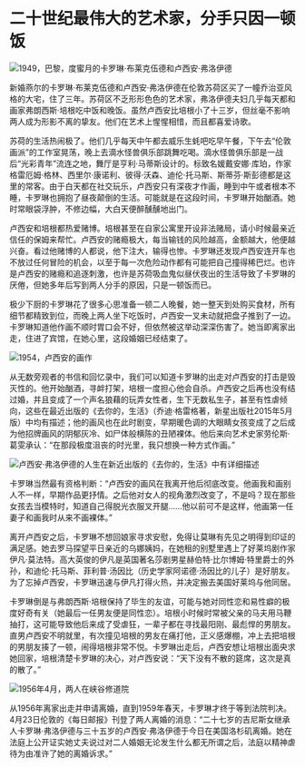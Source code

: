 # 二十世纪最伟大的艺术家，分手只因一顿饭

![1949，巴黎，度蜜月的卡罗琳·布莱克伍德和卢西安·弗洛伊德](http://image.thepaper.cn/www/image/4/568/965.jpg)

新婚燕尔的卡罗琳·布莱克伍德和卢西安·弗洛伊德在伦敦苏荷区买了一幢乔治亚风格的大宅，住了三年。苏荷区不乏形形色色的艺术家，弗洛伊德夫妇几乎每天都和画家弗朗西斯·培根吃中饭和晚饭。虽然卢西安比培根小了十三岁，但丝毫不影响两人成为形影不离的挚友。他们在艺术上惺惺相惜，而且都喜爱诗歌。

苏荷的生活热闹极了。他们几乎每天中午都去威乐生蚝吧吃早午餐，下午去“伦敦画派”的工作室晃荡，晚上去滴水怪兽俱乐部跳舞吃喝。滴水怪兽俱乐部是一战后“光彩青年”流连之地，舞厅是亨利·马蒂斯设计的。标致名媛戴安娜·库珀，作家格雷厄姆·格林、西里尔·康诺利、彼得·沃森、迪伦·托马斯、斯蒂芬·斯彭德都是这里的常客。由于白天都在社交玩乐，卢西安只有深夜才作画，睡到中午或者根本不睡，卡罗琳也拥抱了昼夜颠倒的生活。可能就是在这段时间，卡罗琳开始酗酒。她时常眼袋浮肿，不修边幅，大白天便醉醺醺地出门。

卢西安和培根都热爱赌博。培根甚至在自家公寓里开设非法赌局，请小时候最亲近信任的保姆来帮忙。卢西安的赌瘾极大，每当输钱的风险越高，金额越大，他便越兴奋。看过他赌博的人都说，他下注大，输得也惨。卡罗琳还发现卢西安连开车也不放过任何冒险的机会，以至于每一次危险动作都有可能把自己撞得稀巴烂。也许是卢西安的赌瘾和追逐刺激，也许是苏荷吸血鬼似昼伏夜出的生活导致了卡罗琳的厌倦，但她多年后写到两人分手的原因，只是一顿饭而已。

极少下厨的卡罗琳花了很多心思准备一顿二人晚餐，她一整天到处购买食材，所有细节都精致到位，而晚上两人坐下吃饭时，卢西安一叉未动就把盘子推到了一边。卡罗琳知道他作画不顺时胃口会不好，但依然被这举动深深伤害了。她当即离家出走，住进了宾馆，在她心里，这段婚姻已经结束了。

![1954，卢西安的画作](http://image.thepaper.cn/www/image/4/568/957.jpg)

从无数旁观者的书信和回忆录中，我们可以知道卡罗琳的出走对卢西安的打击是毁灭性的。他开始酗酒，寻衅打架，培根一度担心他会自杀。卢西安之后再也没有结过婚，并且变成了一个声名狼藉的玩弄女性者，生下无数私生子，甚至有性虐倾向，这些在最近出版的《去你的，生活》（乔迪·格雷格著，新星出版社2015年5月版）中均有描述；他的画风也在此时剧变，早期暖色调的大眼睛女孩变成了之后成为他招牌画风的阴郁灰冷、如尸体般横陈的丑陋裸体。他后来向艺术史家劳伦斯·葛雯承认：“在那段极度沮丧的时光里，我只想换一种方式作画。”

![卢西安·弗洛伊德的人生在新近出版的《去你的，生活》中有详细描述](http://image.thepaper.cn/www/image/4/570/43.jpg)

卡罗琳当然最有资格判断：“卢西安的画风在我离开他后彻底改变。他画我和画别人不一样，早期作品更抒情。之后他对女人的视角激烈改变了，不是吗？现在那些女孩去当模特时，知道自己得脱光衣服叉开腿……他以前可不是这样，他画第一任妻子和画我时从来不画裸体。”

离开卢西安之后，卡罗琳不想回娘家寻求安慰，免得让莫琳有先见之明得到印证的满足感。她去罗马探望平日亲近的乌娜姨妈，在她租的别墅里遇上了好莱坞剧作家伊凡·莫法特。高大英俊的伊凡是英国著名莎剧男星赫伯特·比尔博姆·特里爵士的外孙，和迪伦·托马斯、菲利普·汤因比（历史学家阿诺德·汤因比的儿子）是好朋友。为了忘掉卢西安，卡罗琳迅速与伊凡打得火热，并决定搬去美国好莱坞与他同居。

卡罗琳倒是与弗朗西斯·培根保持了毕生的友谊，可能与她对同性恋和易性癖的极度好奇有关（她最后一任男友便是同性恋）。培根小时候时常被父亲的马夫用马鞭抽打，这可能导致他后来成了受虐狂，一辈子都在寻找最阳刚、最彪悍的男朋友。直男卢西安不明就里，有次撞见培根的男友在痛打他，正义感爆棚，冲上去把培根的男朋友揍了一顿，闹得培根非常不悦。卡罗琳出走后，卢西安想让培根出面央求她回家，培根清楚卡罗琳的决心，对卢西安说：“天下没有不散的筵席，这次是真的散了。”

![1956年4月，两人在峡谷修道院](http://image.thepaper.cn/www/image/4/568/959.jpg)

从1956年离家出走并申请离婚，直到1959年春天，卡罗琳才终于等到法院判决。4月23日伦敦的《每日邮报》刊登了两人离婚的消息：“二十七岁的吉尼斯女继承人卡罗琳·弗洛伊德与三十五岁的卢西安·弗洛伊德于今日在美国洛杉矶离婚。她在法庭上公开证实她丈夫说过对二人婚姻无论发生什么都无所谓之后，法庭以精神虐待为由准许了她的离婚诉求。”